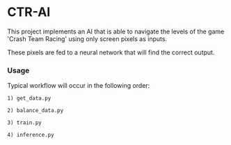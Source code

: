 # CTR-AI

This project implements an AI that is able to navigate the levels of the game 'Crash Team Racing' using only screen pixels as inputs.

These pixels are fed to a neural network that will find the correct output.

### Usage


Typical workflow will occur in the following order:


```
1) get_data.py

2) balance_data.py

3) train.py

4) inference.py

```
